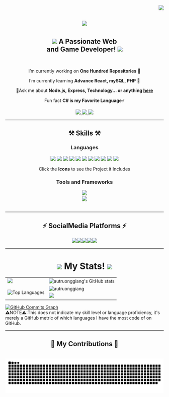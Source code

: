 <img align="right" src="https://visitor-badge.laobi.icu/badge?page_id=izanamiiDevv.izanamiiDevv"/>

<h1 align="center">
    <img src="https://readme-typing-svg.herokuapp.com/?font=Righteous&size=35&center=true&vCenter=true&width=500&height=70&duration=4000&lines=Hi+There!;+I'm+Izanami!;+Im+From+Phillipines;"/>
</h1>

<h2 align="center">
<img src="https://emojis.slackmojis.com/emojis/images/1588315024/8823/hyperkitty.gif?1588315024" width="30" /> A Passionate Web <br/> and Game Developer! <img src="https://emojis.slackmojis.com/emojis/images/1621024394/39092/cat-roll.gif?1621024394" width="28" />
</h2>

<br/>

<div align="center">

  I’m currently working on **One Hundred Repositories** 🔭
  
  I’m currently learning **Advance React, mySQL, PHP** 🌱

 💬Ask me about **Node.js, Express, Technology... or anything [here](https://github.com/IzanamiiDevv)**

 Fun fact **C# is my Favorite Language**⚡

 </div>
 
<div align="center"> 
  <a href="mailto:rafaeloli596@gmail.com">
    <img src="https://img.shields.io/badge/Gmail-333333?style=for-the-badge&logo=gmail&logoColor=red" />
  </a>
  <a href="" target="_blank">
    <img src="https://img.shields.io/badge/LinkedIn-0077B5?style=for-the-badge&logo=linkedin&logoColor=white" target="_blank" />
  </a>
  <a href="https://izanamiidevv.vercel.app/" target="_blank">
     <img src="https://img.shields.io/badge/Portfolio-FF5722?style=for-the-badge&logo=todoist&logoColor=white" target="_blank" /> <!-- sqlite, safari, google-chrome are other good icon options -->
  </a>
</div>

 <hr/>
 
<h2 align="center">⚒️ Skills ⚒️</h2>
<h3 align="center">Languages</h3>

<div align="center">
   <a href="https://github.com/stars/IzanamiiDevv/lists/html"><img src="https://skillicons.dev/icons?i=html"/></a>
   <a href="https://github.com/stars/IzanamiiDevv/lists/css"><img src="https://skillicons.dev/icons?i=css"/></a>
   <a href="https://github.com/stars/IzanamiiDevv/lists/javascript-typescript"><img src="https://skillicons.dev/icons?i=javascript"/></a>
   <a href="https://github.com/stars/IzanamiiDevv/lists/javascript-typescript"><img src="https://skillicons.dev/icons?i=typescript"/></a>
   <a href="https://github.com/stars/IzanamiiDevv/lists/c"><img src="https://skillicons.dev/icons?i=cs"/></a>
   <a href="https://github.com/stars/IzanamiiDevv/lists/python"><img src="https://skillicons.dev/icons?i=python"/></a>
   <a href="https://github.com/stars/IzanamiiDevv/lists/php"><img src="https://skillicons.dev/icons?i=php"/></a>
   <a href="https://github.com/stars/IzanamiiDevv/lists/c-c"><img src="https://skillicons.dev/icons?i=cpp"/></a>
   <a href="https://github.com/stars/IzanamiiDevv/lists/java"><img src="https://skillicons.dev/icons?i=java"/></a>
   <a href="https://github.com/stars/IzanamiiDevv/lists/c-c"><img src="https://skillicons.dev/icons?i=c"/></a>
   <a href="https://github.com/stars/IzanamiiDevv/lists/c-c"><img src="https://skillicons.dev/icons?i=rust"/></a>
<br>
<p> Click the <b>Icons</b> to see the Project it Includes </p>
<h3>Tools and Frameworks</h3>
    <img src="https://skillicons.dev/icons?i=nodejs,express,react,vite,dotnet,mysql,wasm,npm,mongodb" /><br>
    <img src="https://skillicons.dev/icons?i=github,vercel,git,vscode,stackoverflow,unity,discord,aws,idea" />
</div>

<br/>
<hr/>
<h2 align="center">⚡ SocialMedia Platforms ⚡</h2>

<div align="center">
    <img src="https://img.shields.io/badge/Facebook-1877F2?style=for-the-badge&logo=facebook&logoColor=white" target="_blank" /><img src="https://img.shields.io/badge/Instagram-E4405F?style=for-the-badge&logo=instagram&logoColor=white" target="_blank" /><img src="https://img.shields.io/badge/Codepen-000000?style=for-the-badge&logo=codepen&logoColor=white" target="_blank" /><img src="https://img.shields.io/badge/Codewars-B1361E?style=for-the-badge&logo=Codewars&logoColor=white" target="_blank" /><img src="https://img.shields.io/badge/GitHub-100000?style=for-the-badge&logo=github&logoColor=white" target="_blank" />
</div>

<hr/>

 
<h1 align="center"><img src="https://emojis.slackmojis.com/emojis/images/1680554188/65018/cat-roomba-exceptionally-fast.gif?1680554188" width="30"/> My Stats! <img src="https://emojis.slackmojis.com/emojis/images/1706292391/88200/catballq.gif?1706292391" width="30"/></h1>
<table>
    <tr>
        <td>
        <img src="https://github-readme-streak-stats.herokuapp.com/?user=izanamiiDevv&stroke=ffffff&background=1c1917&ring=0891b2&fire=0891b2&currStreakNum=ffffff&currStreakLabel=0891b2&sideNums=ffffff&sideLabels=ffffff&dates=ffffff&hide_border=true" />
        </td>
        <td> 
        <img src="https://github-readme-stats.vercel.app/api?username=izanamiiDevv&show_icons=true&hide=&count_private=true&title_color=0891b2&text_color=ffffff&icon_color=0891b2&bg_color=1c1917&hide_border=true&show_icons=true" alt="autruonggiang's GitHub stats" /> 
        </td>
    </tr>
    <tr>
        <td rowspan="2">
        <img src="https://github-readme-stats.vercel.app/api/top-langs/?username=izanamiiDevv&langs_count=10&title_color=0891b2&text_color=ffffff&icon_color=0891b2&bg_color=1c1917&hide_border=true&locale=en&custom_title=Top%20%Languages" alt="Top Languages" /> 
        </td>
        <td>
        <img src="https://github-profile-trophy.vercel.app/?username=izanamiiDevv&theme=onestar&row=3&column=4" alt="autruonggiang" /> 
        </td>
    </tr>
    <tr>
        <td>
        <img src="https://github.r2v.ch/codewars?user=izanamiii&name=true&top_languages=true&stroke=%23b362ff&theme=purple_dark">
        </td>
    </tr>
</table>
  
<a href="http://www.github.com/autruonggiang"> 
   <img src="https://github-readme-activity-graph.vercel.app/graph?username=izanamiiDevv&bg_color=1c1917&color=ffffff&line=0891b2&point=ffffff&area_color=1c1917&area=true&hide_border=true&custom_title=GitHub%20Commits%20Graph" alt="GitHub Commits Graph" /> 
</a>

<br>
⚠️NOTE⚠️:This does not indicate my skill level or language proficiency, it's merely a GitHub metric of which languages I have the most code of on GitHub.
<hr>

 <div align="center">
  <h2>🐍 My Contributions 🐍</h2>
  <br>
  <img alt="snake eating my contributions" src="https://raw.githubusercontent.com/salesp07/salesp07/output/github-contribution-grid-snake.svg" />
  
  <br/>
</div>
